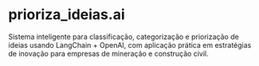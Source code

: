 # prioriza_ideias.ai
Sistema inteligente para classificação, categorização e priorização de ideias usando LangChain + OpenAI, com aplicação prática em estratégias de inovação para empresas de mineração e construção civil.
